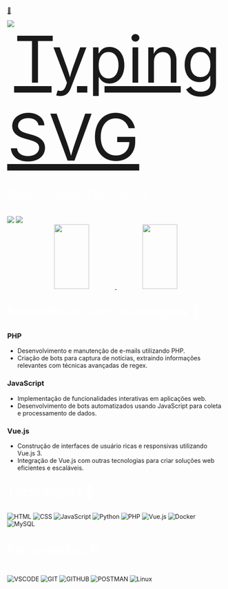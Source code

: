 <div style="display:flex; width: 100%; justify-content: flex-start">
  <a href="https://git.io/typing-svg">
    <p>👋</p>
    <img src="https://readme-typing-svg.herokuapp.com/?center=true&vCenter=true&color=ffffff&lines=Olá,%20+me+chamo+Matheus+Ferreira+Mendes;Seja+muito+bem+vindo!+:)" alt="Typing SVG" style="font-size: 150px" >
  </a>
</div>

<div>
  <p style="color: #fff; font-size: 25px; font-weight: 500">Desenvolvedor Full Stack 💻</p>
</div>

<div> 
  <a href="https://www.linkedin.com/in/matheus-f-mendes/" target="_blank"><img src="https://img.shields.io/badge/-LinkedIn-%230077B5?style=for-the-badge&logo=linkedin&logoColor=white" target="_blank"></a>
  <a href="https://github.com/matheusfmendes" target="_blank"><img src="https://img.shields.io/badge/-GitHub-%23181717?style=for-the-badge&logo=github&logoColor=white" target="_blank"></a>
</div>

<div width="100%" align="center" justify="center">  
  <a href="https://github.com/matheusfmendes">
    <img width="40%" height="150px" src="https://github-readme-stats.vercel.app/api?username=matheusfmendes&theme=github_dark" /> 
    <img width="40%" height="150px" src="https://github-readme-stats-git-masterrstaa-rickstaa.vercel.app/api/top-langs/?username=matheusfmendes&layout=compact&bg_color=0D1117&border_color=fffC&title_color=4886CC&text_color=FFF" />
  </a>
</div>


<div>
  <p style="color: #fff; font-size: 30px; font-weight: 500">Experiência com Tecnologias 🚀</p>
</div>

### PHP
- Desenvolvimento e manutenção de e-mails utilizando PHP.
- Criação de bots para captura de notícias, extraindo informações relevantes com técnicas avançadas de regex.

### JavaScript
- Implementação de funcionalidades interativas em aplicações web.
- Desenvolvimento de bots automatizados usando JavaScript para coleta e processamento de dados.

### Vue.js
- Construção de interfaces de usuário ricas e responsivas utilizando Vue.js 3.
- Integração de Vue.js com outras tecnologias para criar soluções web eficientes e escaláveis.

<div>
  <p style="color: #fff; font-size: 30px; font-weight: 500">Tecnologias 🔧</p>
</div>

![HTML](https://img.shields.io/badge/html5-192436?style=for-the-badge&logo=html5&logoColor=orange)
![CSS](https://img.shields.io/badge/css3-192436?style=for-the-badge&logo=css3)
![JavaScript](https://img.shields.io/badge/javascript-192436?style=for-the-badge&logo=javascript)
![Python](https://img.shields.io/badge/python-192436?style=for-the-badge&logo=python)
![PHP](https://img.shields.io/badge/php-192436?style=for-the-badge&logo=php)
![Vue.js](https://img.shields.io/badge/vue.js-192436?style=for-the-badge&logo=vue.js)
![Docker](https://img.shields.io/badge/docker-192436?style=for-the-badge&logo=docker)
![MySQL](https://img.shields.io/badge/mysql-192436?style=for-the-badge&logo=mysql&logoColor=6E99F5)

<div>
  <p style="color: #fff; font-size: 30px; font-weight: 500">Ferramentas 🛠</p>
</div>

![VSCODE](https://img.shields.io/badge/vscode-192436?style=for-the-badge&logo=visualstudiocode)
![GIT](https://img.shields.io/badge/git-192436?style=for-the-badge&logo=git)
![GITHUB](https://img.shields.io/badge/github-192436?style=for-the-badge&logo=github)
![POSTMAN](https://img.shields.io/badge/postman-192436?style=for-the-badge&logo=postman)
![Linux](https://img.shields.io/badge/linux-192436?style=for-the-badge&logo=linux)
